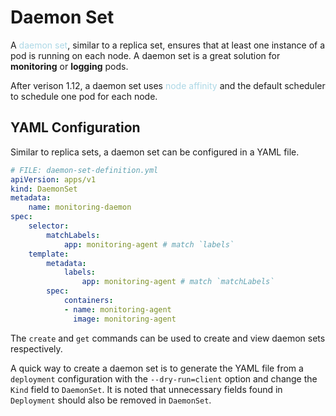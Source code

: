 # Daemon Set
A <span style = "color:lightblue">daemon set</span>, similar to a replica set, ensures that at least one instance of a pod is running on each node. A daemon set is a great solution for **monitoring** or **logging** pods.

After verison 1.12, a daemon set uses <span style = "color:lightblue">node affinity</span> and the default scheduler to schedule one pod for each node.

## YAML Configuration
Similar to replica sets, a daemon set can be configured in a YAML file.

```yaml
# FILE: daemon-set-definition.yml
apiVersion: apps/v1
kind: DaemonSet
metadata:
	name: monitoring-daemon
spec:
	selector:
		matchLabels:
			app: monitoring-agent # match `labels`
	template:
		metadata:
			labels:
				app: monitoring-agent # match `matchLabels`
		spec:
			containers:
			- name: monitoring-agent
			  image: monitoring-agent
```

The `create` and `get` commands can be used to create and view daemon sets respectively.

A quick way to create a daemon set is to generate the YAML file from a `deployment` configuration with the `--dry-run=client` option and change the `Kind` field to `DaemonSet`. It is noted that unnecessary fields found in `Deployment` should also be removed in `DaemonSet`.